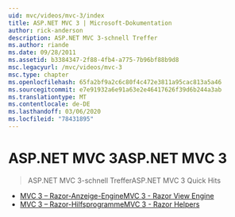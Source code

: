 ```yaml
---
uid: mvc/videos/mvc-3/index
title: ASP.NET MVC 3 | Microsoft-Dokumentation
author: rick-anderson
description: ASP.NET MVC 3-schnell Treffer
ms.author: riande
ms.date: 09/28/2011
ms.assetid: b3384347-2f88-4fb4-a775-7b96bf88b9d8
msc.legacyurl: /mvc/videos/mvc-3
msc.type: chapter
ms.openlocfilehash: 65fa2bf9a2c6c80f4c472e3811a95cac813a5a46
ms.sourcegitcommit: e7e91932a6e91a63e2e46417626f39d6b244a3ab
ms.translationtype: MT
ms.contentlocale: de-DE
ms.lasthandoff: 03/06/2020
ms.locfileid: "78431895"
---
```

# <a name="aspnet-mvc-3"></a><span data-ttu-id="6032f-103">ASP.NET MVC 3</span><span class="sxs-lookup"><span data-stu-id="6032f-103">ASP.NET MVC 3</span></span>

> <span data-ttu-id="6032f-104">ASP.NET MVC 3-schnell Treffer</span><span class="sxs-lookup"><span data-stu-id="6032f-104">ASP.NET MVC 3 Quick Hits</span></span>

- [<span data-ttu-id="6032f-105">MVC 3 – Razor-Anzeige-Engine</span><span class="sxs-lookup"><span data-stu-id="6032f-105">MVC 3 - Razor View Engine</span></span>](mvc-3-razor-view-engine.md)
- [<span data-ttu-id="6032f-106">MVC 3 – Razor-Hilfsprogramme</span><span class="sxs-lookup"><span data-stu-id="6032f-106">MVC 3 - Razor Helpers</span></span>](mvc-3-razor-helpers.md)
